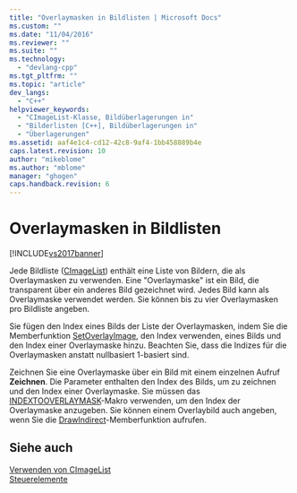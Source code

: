 ```yaml
---
title: "Overlaymasken in Bildlisten | Microsoft Docs"
ms.custom: ""
ms.date: "11/04/2016"
ms.reviewer: ""
ms.suite: ""
ms.technology: 
  - "devlang-cpp"
ms.tgt_pltfrm: ""
ms.topic: "article"
dev_langs: 
  - "C++"
helpviewer_keywords: 
  - "CImageList-Klasse, Bildüberlagerungen in"
  - "Bilderlisten [C++], Bildüberlagerungen in"
  - "Überlagerungen"
ms.assetid: aaf4e1c4-cd12-42c8-9af4-1bb458889b4e
caps.latest.revision: 10
author: "mikeblome"
ms.author: "mblome"
manager: "ghogen"
caps.handback.revision: 6
---
```

# Overlaymasken in Bildlisten
[!INCLUDE[vs2017banner](../assembler/inline/includes/vs2017banner.md)]

Jede Bildliste \([CImageList](../mfc/reference/cimagelist-class.md)\) enthält eine Liste von Bildern, die als Overlaymasken zu verwenden.  Eine "Overlaymaske" ist ein Bild, die transparent über ein anderes Bild gezeichnet wird.  Jedes Bild kann als Overlaymaske verwendet werden.  Sie können bis zu vier Overlaymasken pro Bildliste angeben.  
  
 Sie fügen den Index eines Bilds der Liste der Overlaymasken, indem Sie die Memberfunktion [SetOverlayImage](../Topic/CImageList::SetOverlayImage.md), den Index verwenden, eines Bilds und den Index einer Overlaymaske hinzu.  Beachten Sie, dass die Indizes für die Overlaymasken anstatt nullbasiert 1\-basiert sind.  
  
 Zeichnen Sie eine Overlaymaske über ein Bild mit einem einzelnen Aufruf **Zeichnen**.  Die Parameter enthalten den Index des Bilds, um zu zeichnen und den Index einer Overlaymaske.  Sie müssen das [INDEXTOOVERLAYMASK](http://msdn.microsoft.com/library/windows/desktop/bb761408)\-Makro verwenden, um den Index der Overlaymaske anzugeben.  Sie können einem Overlaybild auch angeben, wenn Sie die [DrawIndirect](../Topic/CImageList::DrawIndirect.md)\-Memberfunktion aufrufen.  
  
## Siehe auch  
 [Verwenden von CImageList](../mfc/using-cimagelist.md)   
 [Steuerelemente](../mfc/controls-mfc.md)